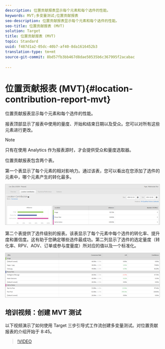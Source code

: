 ```yaml
---
description: 位置贡献报表显示每个元素和每个选件的性能。
keywords: MVT;多变量测试;位置贡献报表
seo-description: 位置贡献报表显示每个元素和每个选件的性能。
seo-title: 位置贡献报表 (MVT)
solution: Target
title: 位置贡献报表 (MVT)
topic: Standard
uuid: f487d1a2-05dc-40b7-af40-8da1616452b3
translation-type: tm+mt
source-git-commit: 8bd57fb3bb467d8dae50535b6c367995f2acabac

---
```



# 位置贡献报表 (MVT){#location-contribution-report-mvt}

位置贡献报表显示每个元素和每个选件的性能。

报表顶部显示了报表中使用的量度、开始和结束日期以及受众。您可以对所有这些元素进行更改。

>[!NOTE]
>
>只有在使用 Analytics 作为报表源时，才会提供受众和量度选取器。

位置贡献报表包含两个表。

第一个表显示了每个元素的相对影响力。通过该表，您可以看出在您添加了选件的元素中，哪个元素产生的转化最多。

![](assets/locationcontributiontop.png)

第二个表提供了选件级别的报表。该表显示了每个元素中每个选件的转化率、提升度和置信度。这有助于您确定哪些选件最成功。第二列显示了选件的选定量度（转化率、RPV、AOV、订单或参与度量度）所对应的值以及一个标准化。

![](assets/locationcontributionbottom.png)

## 培训视频：创建 MVT 测试

以下视频演示了如何使用 Target 三步引导式工作流创建多变量测试。对位置贡献报表的介绍开始于 8:45。

>[!VIDEO](https://video.tv.adobe.com/v/17395?captions=chi_hans)